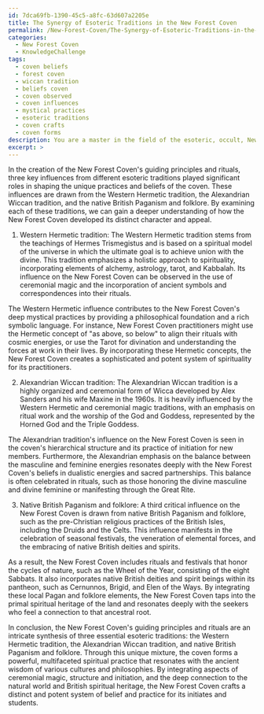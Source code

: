 ```yaml
---
id: 7dca69fb-1390-45c5-a8fc-63d607a2205e
title: The Synergy of Esoteric Traditions in the New Forest Coven
permalink: /New-Forest-Coven/The-Synergy-of-Esoteric-Traditions-in-the-New-Forest-Coven/
categories:
  - New Forest Coven
  - KnowledgeChallenge
tags:
  - coven beliefs
  - forest coven
  - wiccan tradition
  - beliefs coven
  - coven observed
  - coven influences
  - mystical practices
  - esoteric traditions
  - coven crafts
  - coven forms
description: You are a master in the field of the esoteric, occult, New Forest Coven and Education. You are a writer of tests, challenges, books and deep knowledge on New Forest Coven for initiates and students to gain deep insights and understanding from. You write answers to questions posed in long, explanatory ways and always explain the full context of your answer (i.e., related concepts, formulas, examples, or history), as well as the step-by-step thinking process you take to answer the challenges. Be rigorous and thorough, and summarize the key themes, ideas, and conclusions at the end.
excerpt: >
---
```

  In the creation of the New Forest Coven's guiding principles and rituals, three key influences from different esoteric traditions played significant roles in shaping the unique practices and beliefs of the coven. These influences are drawn from the Western Hermetic tradition, the Alexandrian Wiccan tradition, and the native British Paganism and folklore. By examining each of these traditions, we can gain a deeper understanding of how the New Forest Coven developed its distinct character and appeal.
  
  1. Western Hermetic tradition: The Western Hermetic tradition stems from the teachings of Hermes Trismegistus and is based on a spiritual model of the universe in which the ultimate goal is to achieve union with the divine. This tradition emphasizes a holistic approach to spirituality, incorporating elements of alchemy, astrology, tarot, and Kabbalah. Its influence on the New Forest Coven can be observed in the use of ceremonial magic and the incorporation of ancient symbols and correspondences into their rituals.
  
  The Western Hermetic influence contributes to the New Forest Coven's deep mystical practices by providing a philosophical foundation and a rich symbolic language. For instance, New Forest Coven practitioners might use the Hermetic concept of "as above, so below" to align their rituals with cosmic energies, or use the Tarot for divination and understanding the forces at work in their lives. By incorporating these Hermetic concepts, the New Forest Coven creates a sophisticated and potent system of spirituality for its practitioners.
  
  2. Alexandrian Wiccan tradition: The Alexandrian Wiccan tradition is a highly organized and ceremonial form of Wicca developed by Alex Sanders and his wife Maxine in the 1960s. It is heavily influenced by the Western Hermetic and ceremonial magic traditions, with an emphasis on ritual work and the worship of the God and Goddess, represented by the Horned God and the Triple Goddess.
  
  The Alexandrian tradition's influence on the New Forest Coven is seen in the coven's hierarchical structure and its practice of initiation for new members. Furthermore, the Alexandrian emphasis on the balance between the masculine and feminine energies resonates deeply with the New Forest Coven's beliefs in dualistic energies and sacred partnerships. This balance is often celebrated in rituals, such as those honoring the divine masculine and divine feminine or manifesting through the Great Rite.
  
  3. Native British Paganism and folklore: A third critical influence on the New Forest Coven is drawn from native British Paganism and folklore, such as the pre-Christian religious practices of the British Isles, including the Druids and the Celts. This influence manifests in the celebration of seasonal festivals, the veneration of elemental forces, and the embracing of native British deities and spirits.
  
  As a result, the New Forest Coven includes rituals and festivals that honor the cycles of nature, such as the Wheel of the Year, consisting of the eight Sabbats. It also incorporates native British deities and spirit beings within its pantheon, such as Cernunnos, Brigid, and Elen of the Ways. By integrating these local Pagan and folklore elements, the New Forest Coven taps into the primal spiritual heritage of the land and resonates deeply with the seekers who feel a connection to that ancestral root.
  
  In conclusion, the New Forest Coven's guiding principles and rituals are an intricate synthesis of three essential esoteric traditions: the Western Hermetic tradition, the Alexandrian Wiccan tradition, and native British Paganism and folklore. Through this unique mixture, the coven forms a powerful, multifaceted spiritual practice that resonates with the ancient wisdom of various cultures and philosophies. By integrating aspects of ceremonial magic, structure and initiation, and the deep connection to the natural world and British spiritual heritage, the New Forest Coven crafts a distinct and potent system of belief and practice for its initiates and students.
